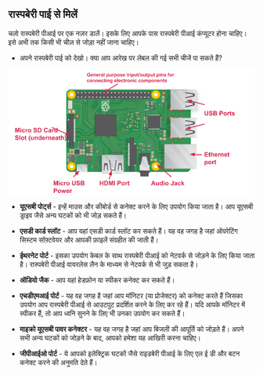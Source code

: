 ## रास्पबेरी पाई से मिलें

चलो रास्पबेरी पीआई पर एक नज़र डालें। इसके लिए आपके पास रास्पबेरी पीआई कंप्यूटर होना चाहिए। इसे अभी तक किसी भी चीज़ से जोड़ा नहीं जाना चाहिए।

+ अपने रास्पबेरी पाई को देखो। क्या आप आरेख पर लेबल की गई सभी चीजें पा सकते हैं?

![स्क्रीनशॉट](images/pi-labelled-names.png)

+ **यूएसबी पोर्ट्स** - इन्हें माउस और कीबोर्ड से कनेक्ट करने के लिए उपयोग किया जाता है। आप यूएसबी ड्राइव जैसे अन्य घटकों को भी जोड़ सकते हैं।

+ **एसडी कार्ड स्लॉट** - आप यहां एसडी कार्ड स्लॉट कर सकते हैं। यह वह जगह है जहां ऑपरेटिंग सिस्टम सॉफ़्टवेयर और आपकी फ़ाइलें संग्रहीत की जाती हैं।

+ **ईथरनेट पोर्ट** - इसका उपयोग केबल के साथ रास्पबेरी पीआई को नेटवर्क से जोड़ने के लिए किया जाता है। रास्पबेरी पीआई वायरलेस लैन के माध्यम से नेटवर्क से भी जुड़ सकता है।

+ **ऑडियो जैक** - आप यहां हेडफ़ोन या स्पीकर कनेक्ट कर सकते हैं।

+ **एचडीएमआई पोर्ट** - यह वह जगह है जहां आप मॉनिटर (या प्रोजेक्टर) को कनेक्ट करते हैं जिसका उपयोग आप रास्पबेरी पीआई से आउटपुट प्रदर्शित करने के लिए कर रहे हैं। यदि आपके मॉनिटर में स्पीकर हैं, तो आप ध्वनि सुनने के लिए भी उनका उपयोग कर सकते हैं।

+ **माइक्रो यूएसबी पावर कनेक्टर** - यह वह जगह है जहां आप बिजली की आपूर्ति को जोड़ते हैं। अपने सभी अन्य घटकों को जोड़ने के बाद, आपको हमेशा यह आखिरी करना चाहिए।

+ **जीपीआईओ पोर्ट** - ये आपको इलेक्ट्रिक घटकों जैसे राइडबेरी पीआई के लिए एल ई डी और बटन कनेक्ट करने की अनुमति देते हैं।